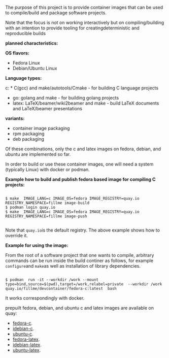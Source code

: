 
The purpose of this project is to provide container images that can be used to compile/build and package software projects.

Note that the focus is not on working interactively but on compiling/building with an intention
to provide tooling for creatingdeterministic and reproducible builds



**planned characteristics:**

**OS flavors:**
* Fedora Linux
* Debian/Ubuntu Linux

**Language types:**

c: * C(gcc) and make/autotools/Cmake - for building C language projects
* go: golang and make - for building golang projects
* latex: LaTeX/beamer/wiki2beamer and make - build LaTeX documents and LaTeX/beamer presentations

**variants:**

* container image packaging
* rpm packaging
* deb packaging


Of these combinations, only the c and latex  images on fedora, debian, and ubuntu are   implemented so far.


In order to build or use these container images,  one will need a system (typically Linux) with docker or podman.






**Example how to build and publish fedora based image for compiling C projects:**

```console

$ make  IMAGE_LANG=c IMAGE_OS=fedora IMAGE_REGISTRY=quay.io REGISTRY_NAMESPACE=fillme image-build
$ podman login quay.io
$ make  IMAGE_LANG=c IMAGE_OS=fedora IMAGE_REGISTRY=quay.io REGISTRY_NAMESPACE=fillme image-push


```

Note that `quay.io`is the default registry. The above example shows how to override it.

**Example for using the image:**

From the root of a software project that one wants to compile, arbitrary commands  can be run inside the build continer
as follows, for example `configure`and `make`as well as installation of library dependencies.

```console

$ podman  run -it --workdir /work --mount type=bind,source=$(pwd),target=/work,relabel=private  --workdir /work quay.io/fillme/devcontainer/fedora-c:latest  bash  

```

It works correspondingly with docker.

prepuilt fedora, debian, and ubuntu c and latex   images are available on quay:

* [fedora-c](https://quay.io/repository/buildbox/buildbox/fedora-c).
* [idebian-c](https://quay.io/repository/buildbox/buildbox/debian-c).
* [ubuntu-c](https://quay.io/repository/madam/buildbox/ubuntu-c).
* [fedora-latex](https://quay.io/repository/buildbox/buildbox/fedora-latex).
* [idebian-latex](https://quay.io/repository/buildbox/buildbox/debian-latex).
* [ubuntu-latex](https://quay.io/repository/buildbox/buildbox/ubuntu-latex).


